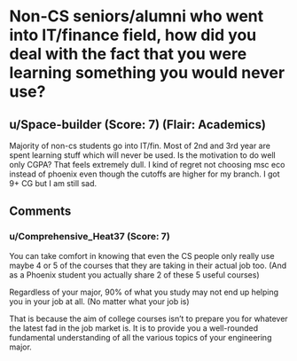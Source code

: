 # Non-CS seniors/alumni who went into IT/finance field, how did you deal with the fact that you were learning something you would never use?
## u/Space-builder (Score: 7) (Flair: Academics)
Majority of non-cs students go into IT/fin. Most of 2nd and 3rd year are spent learning stuff which will never be used. Is the motivation to do well only CGPA? That feels extremely dull. I kind of regret not choosing msc eco instead of phoenix even though the cutoffs are higher for my branch. I got 9+ CG but I am still sad.


## Comments

### u/Comprehensive_Heat37 (Score: 7)
You can take comfort in knowing that even the CS people only really use maybe 4 or 5 of the courses that they are taking in their actual job too. 
(And as a Phoenix student you actually share 2 of these 5 useful courses)

Regardless of your major, 90% of what you study may not end up helping you in your job at all. (No matter what your job is)

That is because the aim of college courses isn’t to prepare you for whatever the latest fad in the job market is. It is to provide you a well-rounded fundamental understanding of all the various topics of your engineering major.




